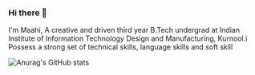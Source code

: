 ### Hi there 👋

<!--
**MaahiKhazi/MaahiKhazi** is a ✨ _special_ ✨ repository because its `README.md` (this file) appears on your GitHub profile.

Here are some ideas to get you started:

- 🔭 I’m currently working on ...
- 🌱 I’m currently learning ...
- 👯 I’m looking to collaborate on ...
- 🤔 I’m looking for help with ...
- 💬 Ask me about ...
- 📫 How to reach me: ...
- 😄 Pronouns: ...
- ⚡ Fun fact: ...
-->
I'm Maahi, A creative and driven third year B.Tech undergrad at Indian Institute of Information Technology
Design and Manufacturing, Kurnool.i Possess a strong set of technical skills, language skills and soft
skill

![Anurag's GitHub stats](https://github-readme-stats.vercel.app/api?username=MaahiKhazi&theme=dark&show_icons=true)
